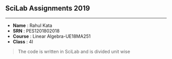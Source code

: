## SciLab Assignments 2019
---


- **Name** : Rahul Kata 
- **SRN** : PES1201802018
- **Course** : Linear Algebra-UE18MA251
- **Class** : 4I

>The code is written in SciLab and is divided unit wise
